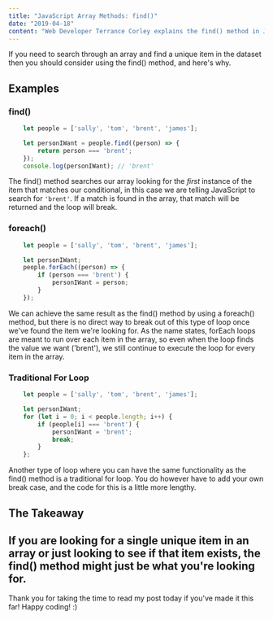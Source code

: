 ```yaml
---
title: "JavaScript Array Methods: find()"
date: "2019-04-18"
content: "Web Developer Terrance Corley explains the find() method in JavaScript."
---
```


If you need to search through an array and find a unique item in the dataset then you should consider using the find() method, and here's why.

## Examples  

### find()  
```javascript
    let people = ['sally', 'tom', 'brent', 'james'];  

    let personIWant = people.find((person) => {
        return person === 'brent';
    });
    console.log(personIWant); // 'brent'
```  
The find() method searches our array looking for the *first* instance of the item that matches our conditional, in this case we are telling JavaScript to search for `'brent'`. If a match is found in the array, that match will be returned and the loop will break.

### foreach()    
```javascript
    let people = ['sally', 'tom', 'brent', 'james'];

    let personIWant;
    people.forEach((person) => {
        if (person === 'brent') {
            personIWant = person;
        }
    });
```  
We can achieve the same result as the find() method by using a foreach() method, but there is no direct way to break out of this type of loop once we've found the item we're looking for. As the name states, forEach loops are meant to run over each item in the array, so even when the loop finds the value we want ('brent'), we still continue to execute the loop for every item in the array.

### Traditional For Loop  
```javascript
    let people = ['sally', 'tom', 'brent', 'james'];

    let personIWant;
    for (let i = 0; i < people.length; i++) {
        if (people[i] === 'brent') {
            personIWant = 'brent';
            break;
        }
    };
```  
Another type of loop where you can have the same functionality as the find() method is a traditional for loop. You do however have to add your own break case, and the code for this is a little more lengthy.  

## The Takeaway  
If you are looking for a single unique item in an array or just looking to see if that item exists, the find() method might just be what you're looking for.
--- 
Thank you for taking the time to read my post today if you've made it this far! Happy coding! :)
